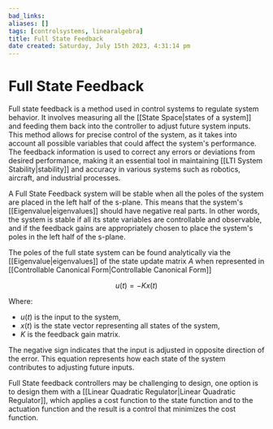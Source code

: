 ```yaml
---
bad_links: 
aliases: []
tags: [controlsystems, linearalgebra]
title: Full State Feedback
date created: Saturday, July 15th 2023, 4:31:14 pm
---
```

# Full State Feedback

Full state feedback is a method used in control systems to regulate system behavior. It involves measuring all the [[State Space|states of a system]] and feeding them back into the controller to adjust future system inputs. This method allows for precise control of the system, as it takes into account all possible variables that could affect the system's performance. The feedback information is used to correct any errors or deviations from desired performance, making it an essential tool in maintaining [[LTI System Stability|stability]] and accuracy in various systems such as robotics, aircraft, and industrial processes.

A Full State Feedback system will be stable when all the poles of the system are placed in the left half of the s-plane. This means that the system's [[Eigenvalue|eigenvalues]] should have negative real parts. In other words, the system is stable if all its state variables are controllable and observable, and if the feedback gains are appropriately chosen to place the system's poles in the left half of the s-plane.

The poles of the full state system can be found analytically via the [[Eigenvalue|eigenvalues]] of the state update matrix $A$ when represented in [[Controllable Canonical Form|Controllable Canonical Form]]

$$
u(t) = -Kx(t)
$$

Where:
- $u(t)$ is the input to the system,
- $x(t)$ is the state vector representing all states of the system,
- $K$ is the feedback gain matrix.

The negative sign indicates that the input is adjusted in opposite direction of the error. This equation represents how each state of the system contributes to adjusting future inputs.

Full State feedback controllers may be challenging to design, one option is to design them with a [[Linear Quadratic Regulator|Linear Quadratic Regulator]], which applies a cost function to the state function and to the actuation function and the result is a control that minimizes the cost function.